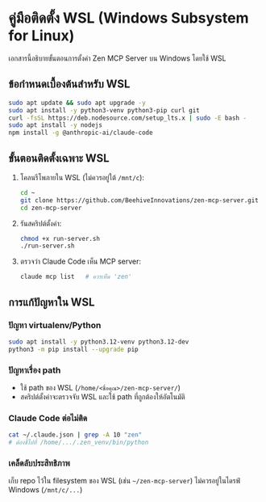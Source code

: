 # คู่มือติดตั้ง WSL (Windows Subsystem for Linux)

เอกสารนี้อธิบายขั้นตอนการตั้งค่า Zen MCP Server บน Windows โดยใช้ WSL

## ข้อกำหนดเบื้องต้นสำหรับ WSL

```bash
sudo apt update && sudo apt upgrade -y
sudo apt install -y python3-venv python3-pip curl git
curl -fsSL https://deb.nodesource.com/setup_lts.x | sudo -E bash -
sudo apt install -y nodejs
npm install -g @anthropic-ai/claude-code
```

## ขั้นตอนติดตั้งเฉพาะ WSL

1. โคลนรีโพภายใน WSL (ไม่ควรอยู่ใต้ `/mnt/c`):
   ```bash
   cd ~
   git clone https://github.com/BeehiveInnovations/zen-mcp-server.git
   cd zen-mcp-server
   ```

2. รันสคริปต์ตั้งค่า:
   ```bash
   chmod +x run-server.sh
   ./run-server.sh
   ```

3. ตรวจว่า Claude Code เห็น MCP server:
   ```bash
   claude mcp list   # ควรเห็น 'zen'
   ```

## การแก้ปัญหาใน WSL

### ปัญหา virtualenv/Python
```bash
sudo apt install -y python3.12-venv python3.12-dev
python3 -m pip install --upgrade pip
```

### ปัญหาเรื่อง path
- ใช้ path ของ WSL (`/home/<ชื่อคุณ>/zen-mcp-server/`)
- สคริปต์ตั้งค่าจะตรวจจับ WSL และใช้ path ที่ถูกต้องให้อัตโนมัติ

### Claude Code ต่อไม่ติด
```bash
cat ~/.claude.json | grep -A 10 "zen"
# ต้องชี้ไปที่ /home/.../.zen_venv/bin/python
```

### เคล็ดลับประสิทธิภาพ

เก็บ repo ไว้ใน filesystem ของ WSL (เช่น `~/zen-mcp-server`) ไม่ควรอยู่ในไดรฟ์ Windows (`/mnt/c/...`)